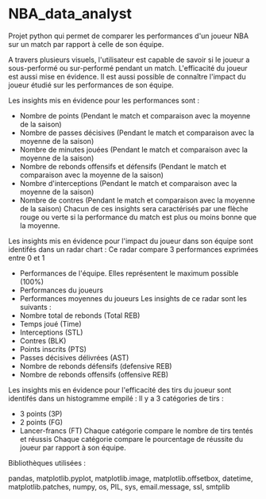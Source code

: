 # NBA_data_analyst
Projet python qui permet de comparer les performances d'un joueur NBA sur un match par rapport à celle de son équipe.

A travers plusieurs visuels, l'utilisateur est capable de savoir si le joueur a sous-performé ou sur-performé pendant un match. L'efficacité du joueur est aussi mise en évidence. 
Il est aussi possible de connaître l'impact du joueur étudié sur les performances de son équipe.

Les insights mis en évidence pour les performances sont :
  - Nombre de points (Pendant le match et comparaison avec la moyenne de la saison)
  - Nombre de passes décisives (Pendant le match et comparaison avec la moyenne de la saison)
  - Nombre de minutes jouées (Pendant le match et comparaison avec la moyenne de la saison)
  - Nombre de rebonds offensifs et défensifs (Pendant le match et comparaison avec la moyenne de la saison)
  - Nombre d'interceptions (Pendant le match et comparaison avec la moyenne de la saison)
  - Nombre de contres (Pendant le match et comparaison avec la moyenne de la saison)
Chacun de ces insights sera caractérisés par une flèche rouge ou verte si la performance du match est plus ou moins bonne que la moyenne.

Les insights mis en évidence pour l'impact du joueur dans son équipe sont identifés dans un radar chart :
Ce radar compare 3 performances exprimées entre 0 et 1
  - Performances de l'équipe. Elles représentent le maximum possible (100%)
  - Performances du joueurs
  - Performances moyennes du joueurs
Les insights de ce radar sont les suivants :
  - Nombre total de rebonds (Total REB)
  - Temps joué (Time)
  - Interceptions (STL)
  - Contres (BLK)
  - Points inscrits (PTS)
  - Passes décisives délivrées (AST)
  - Nombre de rebonds défensifs (defensive REB)
  - Nombre de rebonds offensifs (offensive REB)


Les insights mis en évidence pour l'efficacité des tirs du joueur sont identifés dans un histogramme empilé :
Il y a 3 catégories de tirs :
  - 3 points (3P)
  - 2 points (FG)
  - Lancer-francs (FT)
Chaque catégorie compare le nombre de tirs tentés et réussis
Chaque catégorie compare le pourcentage de réussite du joueur par rapport à son équipe.

Bibliothèques utilisées :

pandas,
matplotlib.pyplot,
matplotlib.image,
matplotlib.offsetbox,
datetime,
matplotlib.patches,
numpy,
os,
PIL,
sys,
email.message,
ssl,
smtplib


